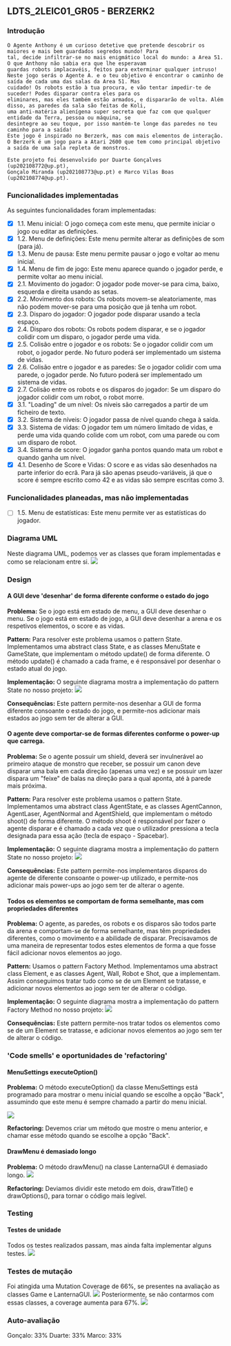 ## LDTS_2LEIC01_GR05 - BERZERK2

### Introdução

	O Agente Anthony é um curioso detetive que pretende descobrir os maiores e mais bem guardados segredos mundo! Para 
    tal, decide infiltrar-se no mais enigmático local do mundo: a Area 51. O que Anthony não sabia era que lhe esperavam
    guardas robots implacavéis, feitos para exterminar qualquer intruso! 
    Neste jogo serás o Agente A. e o teu objetivo é encontrar o caminho de saída de cada uma das salas da Area 51. Mas 
    cuidado! Os robots estão à tua procura, e vão tentar impedir-te de suceder! Podes disparar contra eles para os 
    eliminares, mas eles também estão armados, e dispararão de volta. Além disso, as paredes da sala são feitas de Koli, 
    uma anti-matéria alienígena super secreta que faz com que qualquer entidade da Terra, pessoa ou máquina, se 
    desintegre ao seu toque, por isso mantém-te longe das paredes no teu caminho para a saída!
    Este jogo é inspirado no Berzerk, mas com mais elementos de interação. O Berzerk é um jogo para a Atari 2600 que tem como principal objetivo a saída de uma sala repleta de monstros.
	
	Este projeto foi desenvolvido por Duarte Gonçalves (up202108772@up.pt), 
    Gonçalo Miranda (up202108773@up.pt) e Marco Vilas Boas (up202108774@up.pt).


### Funcionalidades implementadas

As seguintes funcionalidades foram implementadas:

- [x] 1.1. Menu inicial: O jogo começa com este menu, que permite iniciar o jogo ou editar as definições.
- [x] 1.2. Menu de definições: Este menu permite alterar as definições de som (para já).
- [x] 1.3. Menu de pausa: Este menu permite pausar o jogo e voltar ao menu inicial.
- [x] 1.4. Menu de fim de jogo: Este menu aparece quando o jogador perde, e permite voltar ao menu inicial.
- [x] 2.1. Movimento do jogador: O jogador pode mover-se para cima, baixo, esquerda e direita usando as setas.
- [x] 2.2. Movimento dos robots: Os robots movem-se aleatoriamente, mas não podem mover-se para uma posição que já tenha um robot.
- [x] 2.3. Disparo do jogador: O jogador pode disparar usando a tecla espaço.
- [x] 2.4. Disparo dos robots: Os robots podem disparar, e se o jogador colidir com um disparo, o jogador perde uma vida.
- [x] 2.5. Colisão entre o jogador e os robots: Se o jogador colidir com um robot, o jogador perde. No futuro poderá ser implementado um sistema de vidas.
- [x] 2.6. Colisão entre o jogador e as paredes: Se o jogador colidir com uma parede, o jogador perde. No futuro poderá ser implementado um sistema de vidas.
- [x] 2.7. Colisão entre os robots e os disparos do jogador: Se um disparo do jogador colidir com um robot, o robot morre.
- [x] 3.1. "Loading" de um nível: Os níveis são carregados a partir de um ficheiro de texto.
- [x] 3.2. Sistema de níveis: O jogador passa de nível quando chega à saída.
- [x] 3.3. Sistema de vidas: O jogador tem um número limitado de vidas, e perde uma vida quando colide com um robot, com uma parede ou com um disparo de robot.
- [x] 3.4. Sistema de score: O jogador ganha pontos quando mata um robot e quando ganha um nível.
- [x] 4.1. Desenho de Score e Vidas: O score e as vidas são desenhados na parte inferior do ecrã. Para já são apenas pseudo-variáveis, já que o score é sempre escrito como 42 e as vidas são sempre escritas como 3.

### Funcionalidades planeadas, mas não implementadas
- [ ] 1.5. Menu de estatísticas: Este menu permite ver as estatísticas do jogador.

### Diagrama UML
Neste diagrama UML, podemos ver as classes que foram implementadas e como se relacionam entre si.
<img src="mockups/UML.png">

### Design
#### A GUI deve 'desenhar' de forma diferente conforme o estado do jogo
**Problema:** Se o jogo está em estado de menu, a GUI deve desenhar o menu. Se o jogo está em estado de jogo, a GUI deve desenhar a arena e os respetivos elementos, o score e as vidas.

**Pattern:** Para resolver este problema usamos o pattern State. Implementamos uma abstract class State, e as classes MenuState e GameState, que implementam o método update() de forma diferente. O método update() é chamado a cada frame, e é responsável por desenhar o estado atual do jogo.

**Implementação:** O seguinte diagrama mostra a implementação do pattern State no nosso projeto:
<img src="snippets/State.png"/>

**Consequências:** Este pattern permite-nos desenhar a GUI de forma diferente consoante o estado do jogo, e permite-nos adicionar mais estados ao jogo sem ter de alterar a GUI.

#### O agente deve comportar-se de formas diferentes conforme o power-up que carrega.
**Problema:** Se o agente possuir um shield, deverá ser invulnerável ao primeiro ataque de monstro que receber, se possuir um canon deve disparar uma bala em cada direção (apenas uma vez) e se possuir um lazer dispara um "feixe" de balas na direção para a qual aponta, até à parede mais próxima.

**Pattern:** Para resolver este problema usamos o pattern State. Implementamos uma abstract class AgentState, e as classes AgentCannon, AgentLaser, AgentNormal and AgentShield, que implementam o método shoot() de forma diferente. O método shoot é responsável por fazer o agente disparar e é chamado a cada vez que o utilizador pressiona a tecla designada para essa ação (tecla de espaço - Spacebar).

**Implementação:** O seguinte diagrama mostra a implementação do pattern State no nosso projeto:
<img src="snippets/AgentState.png"/>

**Consequências:** Este pattern permite-nos implementaros disparos do agente de diferente consoante o power-up utilizado, e permite-nos adicionar mais power-ups ao jogo sem ter de alterar o agente.

#### Todos os elementos se comportam de forma semelhante, mas com propriedades diferentes
**Problema:** O agente, as paredes, os robots e os disparos são todos parte da arena e comportam-se de forma semelhante, mas têm propriedades diferentes, como o movimento e a abilidade de disparar. Precisavamos de uma maneira de representar todos estes elementos de forma a que fosse fácil adicionar novos elementos ao jogo.

**Pattern:** Usamos o pattern Factory Method. Implementamos uma abstract class Element, e as classes Agent, Wall, Robot e Shot, que a implementam. Assim conseguimos tratar tudo como se de um Element se tratasse, e adicionar novos elementos ao jogo sem ter de alterar o código.

**Implementação:** O seguinte diagrama mostra a implementação do pattern Factory Method no nosso projeto:
<img src="snippets/factory.png"/>

**Consequências:** Este pattern permite-nos tratar todos os elementos como se de um Element se tratasse, e adicionar novos elementos ao jogo sem ter de alterar o código.


### 'Code smells' e oportunidades de 'refactoring'
#### MenuSettings executeOption()
**Problema:** O método executeOption() da classe MenuSettings está programado para mostrar o menu inicial 
quando se escolhe a opção "Back", assumindo que este menu é sempre chamado a partir do menu inicial.

<img src="snippets/MenuSettingsSnippet.png"/>


**Refactoring:** Devemos criar um método que mostre o menu anterior, e chamar esse método quando se escolhe a opção "Back".

#### DrawMenu é demasiado longo
**Problema:** O método drawMenu() na classe LanternaGUI é demasiado longo.
<img src="snippets/DrawMenuSnippet.png"/>


**Refactoring:** Deviamos dividir este metodo em dois, drawTitle() e drawOptions(), para tornar o código mais legível.

### Testing
#### Testes de unidade
Todos os testes realizados passam, mas ainda falta implementar alguns testes.
<img src="snippets/UnitTesting.png"/>

### Testes de mutação
Foi atingida uma Mutation Coverage de 66%, se presentes na avaliação as classes Game e LanternaGUI.
<img src="snippets/MutationTestingWithGame.png"/>
Posteriormente, se não contarmos com essas classes, a coverage aumenta para 67%.
<img src="snippets/MutationTestingWithoutGame.png"/>

### Auto-avaliação
Gonçalo: 33%
Duarte: 33%
Marco: 33%
